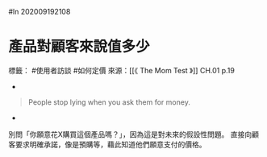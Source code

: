#ln 202009192108
# 產品對顧客來說值多少
標籤： #使用者訪談 #如何定價 
來源：[[《 The Mom Test 》]] CH.01 p.19

-

> People stop lying when you ask them for money.

-

別問「你願意花X購買這個產品嗎？」，因為這是對未來的假設性問題。
直接向顧客要求明確承諾，像是預購等，藉此知道他們願意支付的價格。